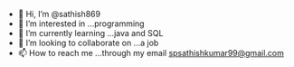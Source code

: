 - 👋 Hi, I’m @sathish869
- 👀 I’m interested in ...programming
- 🌱 I’m currently learning ...java and SQL
- 💞️ I’m looking to collaborate on ...a job
- 📫 How to reach me ...through my email spsathishkumar99@gmail.com

<!---
sathish869/sathish869 is a ✨ special ✨ repository because its `README.md` (this file) appears on your GitHub profile.
You can click the Preview link to take a look at your changes.
--->
